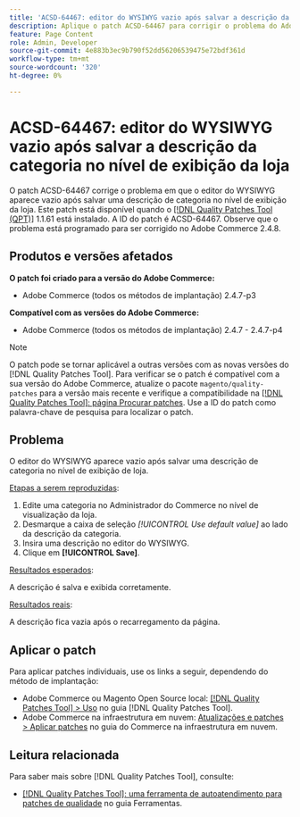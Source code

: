 ```yaml
---
title: 'ACSD-64467: editor do WYSIWYG vazio após salvar a descrição da categoria no nível de exibição da loja'
description: Aplique o patch ACSD-64467 para corrigir o problema do Adobe Commerce em que o editor do WYSIWYG aparece vazio após salvar uma descrição de categoria no nível de exibição da loja.
feature: Page Content
role: Admin, Developer
source-git-commit: 4e883b3ec9b790f52dd56206539475e72bdf361d
workflow-type: tm+mt
source-wordcount: '320'
ht-degree: 0%

---
```


# ACSD-64467: editor do WYSIWYG vazio após salvar a descrição da categoria no nível de exibição da loja

O patch ACSD-64467 corrige o problema em que o editor do WYSIWYG aparece vazio após salvar uma descrição de categoria no nível de exibição da loja. Este patch está disponível quando o [[!DNL Quality Patches Tool (QPT)]](/help/tools/quality-patches-tool/quality-patches-tool-to-self-serve-quality-patches.md) 1.1.61 está instalado. A ID do patch é ACSD-64467. Observe que o problema está programado para ser corrigido no Adobe Commerce 2.4.8.

## Produtos e versões afetados

**O patch foi criado para a versão do Adobe Commerce:**

* Adobe Commerce (todos os métodos de implantação) 2.4.7-p3

**Compatível com as versões do Adobe Commerce:**

* Adobe Commerce (todos os métodos de implantação) 2.4.7 - 2.4.7-p4

>[!NOTE]
>
>O patch pode se tornar aplicável a outras versões com as novas versões do [!DNL Quality Patches Tool]. Para verificar se o patch é compatível com a sua versão do Adobe Commerce, atualize o pacote `magento/quality-patches` para a versão mais recente e verifique a compatibilidade na [[!DNL Quality Patches Tool]: página Procurar patches](https://experienceleague.adobe.com/tools/commerce-quality-patches/index.html). Use a ID do patch como palavra-chave de pesquisa para localizar o patch.

## Problema

O editor do WYSIWYG aparece vazio após salvar uma descrição de categoria no nível de exibição de loja.

<u>Etapas a serem reproduzidas</u>:

1. Edite uma categoria no Administrador do Commerce no nível de visualização da loja.
1. Desmarque a caixa de seleção *[!UICONTROL Use default value]* ao lado da descrição da categoria.
1. Insira uma descrição no editor do WYSIWYG.
1. Clique em **[!UICONTROL Save]**.

<u>Resultados esperados</u>:

A descrição é salva e exibida corretamente.

<u>Resultados reais</u>:

A descrição fica vazia após o recarregamento da página.

## Aplicar o patch

Para aplicar patches individuais, use os links a seguir, dependendo do método de implantação:

* Adobe Commerce ou Magento Open Source local: [[!DNL Quality Patches Tool] > Uso](/help/tools/quality-patches-tool/usage.md) no guia [!DNL Quality Patches Tool].
* Adobe Commerce na infraestrutura em nuvem: [Atualizações e patches > Aplicar patches](https://experienceleague.adobe.com/docs/commerce-cloud-service/user-guide/develop/upgrade/apply-patches.html) no guia do Commerce na infraestrutura em nuvem.

## Leitura relacionada

Para saber mais sobre [!DNL Quality Patches Tool], consulte:

* [[!DNL Quality Patches Tool]: uma ferramenta de autoatendimento para patches de qualidade](/help/tools/quality-patches-tool/quality-patches-tool-to-self-serve-quality-patches.md) no guia Ferramentas.
